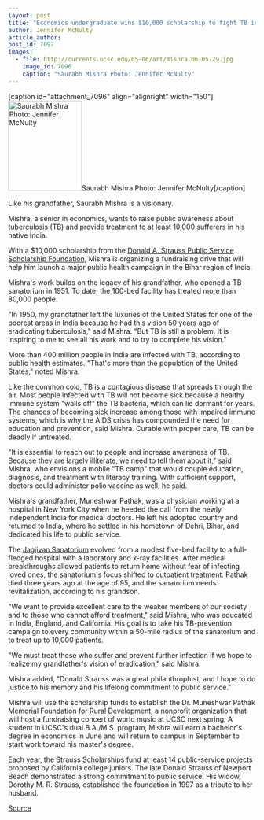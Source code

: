 ```yaml
---
layout: post
title: "Economics undergraduate wins $10,000 scholarship to fight TB in India"
author: Jennifer McNulty
article_author: 
post_id: 7097
images:
  - file: http://currents.ucsc.edu/05-06/art/mishra.06-05-29.jpg
    image_id: 7096
    caption: "Saurabh Mishra Photo: Jennifer McNulty"
---
```


[caption id="attachment_7096" align="alignright" width="150"]<a href="http://dev-ucsc-news.pantheonsite.io/wp-content/uploads/2006/05/mishra.06-05-29.jpg"><img class="size-full wp-image-7096" src="http://dev-ucsc-news.pantheonsite.io/wp-content/uploads/2006/05/mishra.06-05-29.jpg" alt="Saurabh Mishra Photo: Jennifer McNulty" width="150" height="183" /></a>Saurabh Mishra Photo: Jennifer McNulty[/caption]
<a name="content" id="content"></a>
<p>
  Like his grandfather, Saurabh Mishra is a visionary.
</p>
<p>
  Mishra, a senior in economics, wants to raise public awareness about tuberculosis (TB) and provide treatment to at least 10,000 sufferers in his native India.
</p>
<p>
  With a $10,000 scholarship from the <a href="http://www.straussfoundation.org">Donald A. Strauss Public Service Scholarship Foundation,</a> Mishra is organizing a fundraising drive that will help him launch a major public health campaign in the Bihar region of India.
</p>
<p>
  Mishra's work builds on the legacy of his grandfather, who opened a TB sanatorium in 1951. To date, the 100-bed facility has treated more than 80,000 people.
</p>
<p>
  "In 1950, my grandfather left the luxuries of the United States for one of the poorest areas in India because he had this vision 50 years ago of eradicating tuberculosis," said Mishra. "But TB is still a problem. It is inspiring to me to see all his work and to try to complete his vision."
</p>
<p>
  More than 400 million people in India are infected with TB, according to public health estimates. "That's more than the population of the United States," noted Mishra.
</p>
<p>
  Like the common cold, TB is a contagious disease that spreads through the air. Most people infected with TB will not become sick because a healthy immune system "walls off" the TB bacteria, which can lie dormant for years. The chances of becoming sick increase among those with impaired immune systems, which is why the AIDS crisis has compounded the need for education and prevention, said Mishra. Curable with proper care, TB can be deadly if untreated.
</p>
<p>
  "It is essential to reach out to people and increase awareness of TB. Because they are largely illiterate, we need to tell them about it," said Mishra, who envisions a mobile "TB camp" that would couple education, diagnosis, and treatment with literacy training. With sufficient support, doctors could administer polio vaccine as well, he said.
</p>
<p>
  Mishra's grandfather, Muneshwar Pathak, was a physician working at a hospital in New York City when he heeded the call from the newly independent India for medical doctors. He left his adopted country and returned to India, where he settled in his hometown of Dehri, Bihar, and dedicated his life to public service.
</p>
<p>
  The <a href="http://www.jagjivansanatorium.org/">Jagjivan Sanatorium</a> evolved from a modest five-bed facility to a full-fledged hospital with a laboratory and x-ray facilities. After medical breakthroughs allowed patients to return home without fear of infecting loved ones, the sanatorium's focus shifted to outpatient treatment. Pathak died three years ago at the age of 95, and the sanatorium needs revitalization, according to his grandson.
</p>
<p>
  "We want to provide excellent care to the weaker members of our society and to those who cannot afford treatment," said Mishra, who was educated in India, England, and California. His goal is to take his TB-prevention campaign to every community within a 50-mile radius of the sanatorium and to treat up to 10,000 patients.
</p>
<p>
  "We must treat those who suffer and prevent further infection if we hope to realize my grandfather's vision of eradication," said Mishra.
</p>
<p>
  Mishra added, "Donald Strauss was a great philanthrophist, and I hope to do justice to his memory and his lifelong commitment to public service."
</p>
<p>
  Mishra will use the scholarship funds to establish the Dr. Muneshwar Pathak Memorial Foundation for Rural Development, a nonprofit organization that will host a fundraising concert of world music at UCSC next spring. A student in UCSC's dual B.A./M.S. program, Mishra will earn a bachelor's degree in economics in June and will return to campus in September to start work toward his master's degree.
</p>
<p>
  Each year, the Strauss Scholarships fund at least 14 public-service projects proposed by California college juniors. The late Donald Strauss of Newport Beach demonstrated a strong commitment to public service. His widow, Dorothy M. R. Strauss, established the foundation in 1997 as a tribute to her husband.
</p>
<p><a href="http://www1.ucsc.edu/currents/05-06/05-29/mishra.asp" title="Permalink to mishra">Source</a></p>
